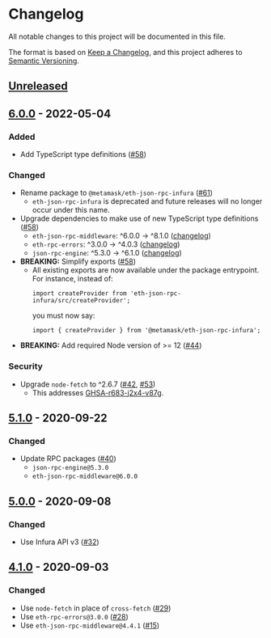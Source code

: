 # Changelog
All notable changes to this project will be documented in this file.

The format is based on [Keep a Changelog](https://keepachangelog.com/en/1.0.0/),
and this project adheres to [Semantic Versioning](https://semver.org/spec/v2.0.0.html).

## [Unreleased]

## [6.0.0] - 2022-05-04
### Added
- Add TypeScript type definitions ([#58](https://github.com/MetaMask/eth-json-rpc-infura/pull/58))

### Changed
- Rename package to `@metamask/eth-json-rpc-infura` ([#61](https://github.com/MetaMask/eth-json-rpc-infura/pull/61))
  - `eth-json-rpc-infura` is deprecated and future releases will no longer occur under this name.
- Upgrade dependencies to make use of new TypeScript type definitions ([#58](https://github.com/MetaMask/eth-json-rpc-infura/pull/58))
  - `eth-json-rpc-middleware`: ^6.0.0 -> ^8.1.0 ([changelog](https://github.com/MetaMask/eth-json-rpc-middleware/blob/main/CHANGELOG.md#810))
  - `eth-rpc-errors`: ^3.0.0 -> ^4.0.3 ([changelog](https://github.com/MetaMask/eth-rpc-errors/blob/main/CHANGELOG.md#403---2021-03-10))
  - `json-rpc-engine`: ^5.3.0 -> ^6.1.0 ([changelog](https://github.com/MetaMask/json-rpc-engine/blob/main/CHANGELOG.md#610---2020-11-20))
- **BREAKING:** Simplify exports ([#58](https://github.com/MetaMask/eth-json-rpc-infura/pull/58))
  - All existing exports are now available under the package entrypoint. For instance, instead of:
    ```
    import createProvider from 'eth-json-rpc-infura/src/createProvider';
    ```
    you must now say:
    ```
    import { createProvider } from '@metamask/eth-json-rpc-infura';
    ```
- **BREAKING:** Add required Node version of >= 12 ([#44](https://github.com/MetaMask/eth-json-rpc-infura/pull/44))

### Security
- Upgrade `node-fetch` to ^2.6.7 ([#42](https://github.com/MetaMask/eth-json-rpc-infura/pull/42), [#53](https://github.com/MetaMask/eth-json-rpc-infura/pull/53))
  - This addresses [GHSA-r683-j2x4-v87g](https://github.com/advisories/GHSA-r683-j2x4-v87g).

## [5.1.0] - 2020-09-22
### Changed
- Update RPC packages ([#40](https://github.com/MetaMask/eth-json-rpc-infura/pull/40))
  - `json-rpc-engine@5.3.0`
  - `eth-json-rpc-middleware@6.0.0`

## [5.0.0] - 2020-09-08
### Changed
- Use Infura API v3 ([#32](https://github.com/MetaMask/eth-json-rpc-infura/pull/32))

## [4.1.0] - 2020-09-03
### Changed
- Use `node-fetch` in place of `cross-fetch` ([#29](https://github.com/MetaMask/eth-json-rpc-infura/pull/28))
- Use `eth-rpc-errors@3.0.0` ([#28](https://github.com/MetaMask/eth-json-rpc-infura/pull/28))
- Use `eth-json-rpc-middleware@4.4.1` ([#15](https://github.com/MetaMask/eth-json-rpc-infura/pull/15))

[Unreleased]: https://github.com/MetaMask/eth-json-rpc-infura/compare/v6.0.0...HEAD
[6.0.0]: https://github.com/MetaMask/eth-json-rpc-infura/compare/v5.1.0...v6.0.0
[5.1.0]: https://github.com/MetaMask/eth-json-rpc-infura/compare/v5.0.0...v5.1.0
[5.0.0]: https://github.com/MetaMask/eth-json-rpc-infura/compare/v4.1.0...v5.0.0
[4.1.0]: https://github.com/MetaMask/eth-json-rpc-infura/releases/tag/v4.1.0

